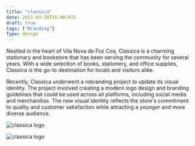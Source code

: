 ```yaml
---
title: "classica"
date: 2021-03-20T15:48:07Z
draft: true
tags: ["Branding"]
Type: design
---
```


Nestled in the heart of Vila Nova de Foz Coa, Classica is a charming stationary and bookstore that has been serving the community for several years. With a wide selection of books, stationery, and office supplies, Classica is the go-to destination for locals and visitors alike.

Recently, Classica underwent a rebranding project to update its visual identity. The project involved creating a modern logo design and branding guidelines that could be used across all platforms, including social media and merchandise. The new visual identity reflects the store's commitment to quality and customer satisfaction while attracting a younger and more diverse audience.

![classica logo](/projects/classica/classica3.webp)

![classica logo](/projects/classica/classica.webp)
